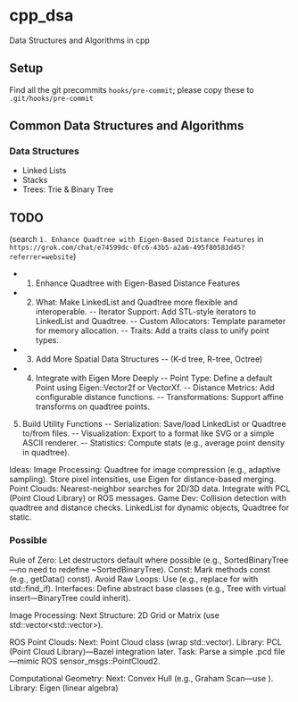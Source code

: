 # cpp_dsa
Data Structures and Algorithms in cpp

## Setup

Find all the git precommits `hooks/pre-commit`; please copy these to `.git/hooks/pre-commit`


## Common Data Structures and Algorithms

### Data Structures
- Linked Lists
- Stacks
- Trees: Trie & Binary Tree


## TODO

(search `1. Enhance Quadtree with Eigen-Based Distance Features` in `https://grok.com/chat/e74599dc-0fc6-43b5-a2a6-495f80583d45?referrer=website`)
- 1. Enhance Quadtree with Eigen-Based Distance Features
- 2. What: Make LinkedList and Quadtree more flexible and interoperable.
-- Iterator Support: Add STL-style iterators to LinkedList and Quadtree.
-- Custom Allocators: Template parameter for memory allocation.
-- Traits: Add a traits class to unify point types.
- 3. Add More Spatial Data Structures
-- (K-d tree, R-tree, Octree)
- 4. Integrate with Eigen More Deeply
-- Point Type: Define a default Point using Eigen::Vector2f or VectorXf.
-- Distance Metrics: Add configurable distance functions.
-- Transformations: Support affine transforms on quadtree points.
5. Build Utility Functions
-- Serialization: Save/load LinkedList or Quadtree to/from files.
-- Visualization: Export to a format like SVG or a simple ASCII renderer.
-- Statistics: Compute stats (e.g., average point density in quadtree).

Ideas:
Image Processing: Quadtree for image compression (e.g., adaptive sampling).
Store pixel intensities, use Eigen for distance-based merging.
Point Clouds: Nearest-neighbor searches for 2D/3D data.
Integrate with PCL (Point Cloud Library) or ROS messages.
Game Dev: Collision detection with quadtree and distance checks.
LinkedList for dynamic objects, Quadtree for static.





### Possible



Rule of Zero: Let destructors default where possible (e.g., SortedBinaryTree—no need to redefine ~SortedBinaryTree).
Const: Mark methods const (e.g., getData() const).
Avoid Raw Loops: Use <algorithm> (e.g., replace for with std::find_if).
Interfaces: Define abstract base classes (e.g., Tree with virtual insert—BinaryTree could inherit).


Image Processing:
Next Structure: 2D Grid or Matrix (use std::vector<std::vector<int>>).

ROS Point Clouds:
Next: Point Cloud class (wrap std::vector<Point3D>).
Library: PCL (Point Cloud Library)—Bazel integration later.
Task: Parse a simple .pcd file—mimic ROS sensor_msgs::PointCloud2.

Computational Geometry:
Next: Convex Hull (e.g., Graham Scan—use <algorithm>).
Library: Eigen (linear algebra)
